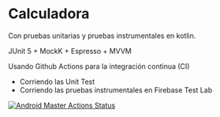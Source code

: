 # Calculadora
Con pruebas unitarias y pruebas instrumentales en kotlin.

JUnit 5 + MockK + Espresso + MVVM

Usando Github Actions para la integración continua (CI)
  * Corriendo las Unit Test
  * Corriendo las pruebas instrumentales en Firebase Test Lab



[![Android Master Actions Status](https://github.com/Garyfimo/UnitTestExample/workflows/android-master/badge.svg)](https://github.com/Garyfimo/UnitTestExample/actions)
